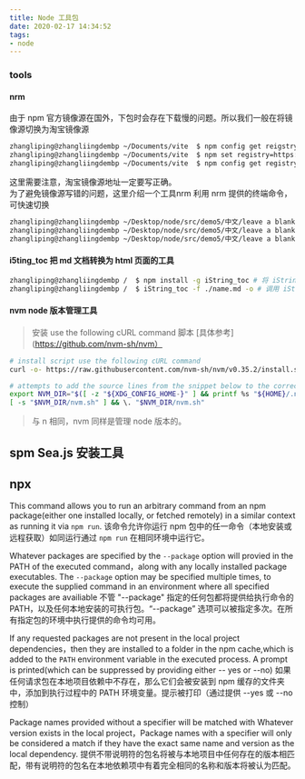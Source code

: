 ```yaml
---
title: Node 工具包
date: 2020-02-17 14:34:52
tags:
- node
---
```


### tools
#### nrm
由于 npm 官方镜像源在国外，下包时会存在下载慢的问题。所以我们一般在将镜像源切换为淘宝镜像源
```bash
zhangliping@zhangliingdembp ~/Documents/vite  $ npm config get reigstry # 查看当前下包的镜像源
zhangliping@zhangliingdembp ~/Documents/vite  $ npm set registry=https://registry.npm.taobao.org/ # 将下包的镜像源切换为淘宝的镜像源
zhangliping@zhangliingdembp ~/Documents/vite  $ npm config get registry # 查看镜像源是否下载成功
```
<div class="custome-box custom-box-933">这里需要注意，淘宝镜像源地址一定要写正确。</div>
为了避免镜像源写错的问题，这里介绍一个工具<span class="custome-box custom-box-393">nrm 利用 nrm 提供的终端命令，可快速切换</span>

```bash
zhangliping@zhangliingdembp ~/Desktop/node/src/demo5/中文/leave a blank space  $ npm i nrm -g  # 全局安装 nrm 工具
zhangliping@zhangliingdembp ~/Desktop/node/src/demo5/中文/leave a blank space  $ nrm ls # 查看可用的镜像源
zhangliping@zhangliingdembp ~/Desktop/node/src/demo5/中文/leave a blank space  $ nrm use taobao # 使用淘宝镜像
```

#### i5ting_toc 把 md 文档转换为 html 页面的工具
```bash
zhangliping@zhangliingdembp /  $ npm install -g iString_toc # 将 iString_toc 安装为全局包
zhangliping@zhangliingdembp /  $ iString_toc -f ./name.md -o # 调用 iString_toc 将 md 转换为 html 
```

#### nvm node 版本管理工具
> 安装 use the following cURL command 脚本 [具体参考](https://github.com/nvm-sh/nvm）

```bash
# install script use the following cURL command
curl -o- https://raw.githubusercontent.com/nvm-sh/nvm/v0.35.2/install.sh | bash

# attempts to add the source lines from the snippet below to the correct profile file (~/.bash_profile, ~/.zshrc, ~/.profile, or ~/.bashrc).
export NVM_DIR="$([ -z "${XDG_CONFIG_HOME-}" ] && printf %s "${HOME}/.nvm" || printf %s "${XDG_CONFIG_HOME}/nvm")"
[ -s "$NVM_DIR/nvm.sh" ] && \. "$NVM_DIR/nvm.sh"
```
> 与 n 相同，nvm 同样是管理 node 版本的。

## spm Sea.js 安装工具

## npx
This command allows you to run an arbitrary command from an npm package(either one installed locally, or fetched remotely) in a similar context as running it via `npm run`.
该命令允许你运行 npm 包中的任一命令（本地安装或远程获取）如同运行通过 `npm run` 在相同环境中运行它。

Whatever packages are specified by the `--package` option will provied in the PATH of the executed command，along with any locally installed package executables. The `--package` option may be specified multiple times, to execute the supplied command in an environment where all specified packages are availiable
不管 "--package" 指定的任何包都将提供给执行命令的 PATH，以及任何本地安装的可执行包。“--package” 选项可以被指定多次。在所有指定包的环境中执行提供的命令均可用。

If any requested packages are not present in the local project dependencies，then they are installed to a folder in the npm cache,which is added to the `PATH` environment variable in the executed process. A prompt is printed(which can be suppressed by providing either -- yes or  --no)
如果任何请求包在本地项目依赖中不存在，那么它们会被安装到 npm 缓存的文件夹中，添加到执行过程中的 PATH 环境变量。提示被打印（通过提供 --yes 或 --no 控制）

Package names provided without a specifier will be matched with Whatever version exists in the local project，Package names with a specifier will only be considered a match if they have the exact same name and version as the local dependency.
提供不带说明符的包名将被与本地项目中任何存在的版本相匹配，带有说明符的包名在本地依赖项中有着完全相同的名称和版本将被认为匹配。